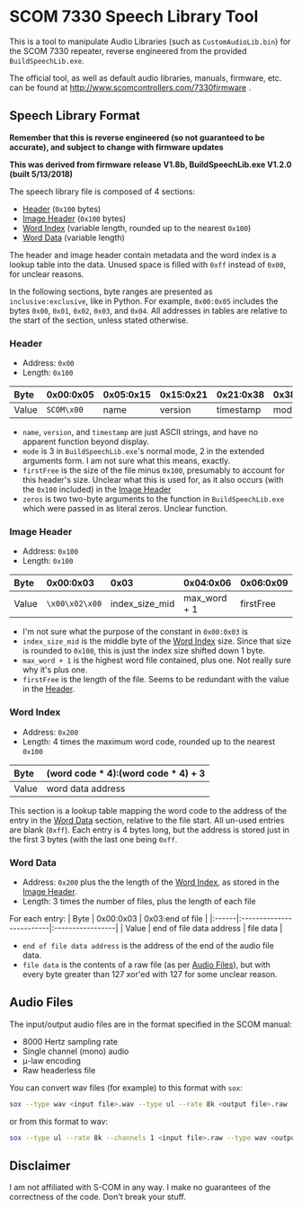 # SCOM 7330 Speech Library Tool

This is a tool to manipulate Audio Libraries (such as
`CustomAudioLib.bin`) for the SCOM 7330 repeater, reverse engineered
from the provided `BuildSpeechLib.exe`.

The official tool, as well as default audio libraries, manuals,
firmware, etc. can be found at
http://www.scomcontrollers.com/7330firmware .

## Speech Library Format

**Remember that this is reverse engineered (so not guaranteed to be
accurate), and subject to change with firmware updates**

**This was derived from firmware release V1.8b,
  BuildSpeechLib.exe V1.2.0 (built 5/13/2018)**

The speech library file is composed of 4 sections:

- [Header](#header) (`0x100` bytes)
- [Image Header](#image-header) (`0x100` bytes)
- [Word Index](#word-index) (variable length, rounded up to the nearest `0x100`)
- [Word Data](#word-data) (variable length)

The header and image header contain metadata and the word index is a
lookup table into the data. Unused space is filled with `0xff` instead
of `0x00`, for unclear reasons.

In the following sections, byte ranges are presented as
`inclusive:exclusive`, like in Python. For example, `0x00:0x05`
includes the bytes `0x00`, `0x01`, `0x02`, `0x03`, and `0x04`. All
addresses in tables are relative to the start of the section, unless
stated otherwise.

### Header

- Address: `0x00`
- Length: `0x100`

| Byte  | 0x00:0x05  | 0x05:0x15 | 0x15:0x21 | 0x21:0x38 | 0x38 | 0x39:0x3c | 0x3c:0x3d | 0x3d:0x100 |
|:------|:-----------|:----------|:----------|:----------|:-----|:----------|:----------|:-----------|
| Value | `SCOM\x00` | name      | version   | timestamp | mode | firstFree | zeros     | (empty)    |

- `name`, `version`, and `timestamp` are just ASCII strings, and have
  no apparent function beyond display.
- `mode` is 3 in `BuildSpeechLib.exe`'s normal mode, 2 in the extended
  arguments form. I am not sure what this means, exactly.
- `firstFree` is the size of the file minus `0x100`, presumably to
  account for this header's size. Unclear what this is used for, as it
  also occurs (with the `0x100` included) in the [Image Header](#image-header)
- `zeros` is two two-byte arguments to the function in
  `BuildSpeechLib.exe` which were passed in as literal zeros. Unclear
  function.

### Image Header

- Address: `0x100`
- Length: `0x100`

| Byte  | 0x00:0x03      | 0x03           | 0x04:0x06    | 0x06:0x09 | 0x09:0x100 |
|:------|:---------------|:---------------|:-------------|:----------|:-----------|
| Value | `\x00\x02\x00` | index_size_mid | max_word + 1 | firstFree | (empty)    |

- I'm not sure what the purpose of the constant in `0x00:0x03` is
- `index_size_mid` is the middle byte of the [Word Index](#word-index)
  size. Since that size is rounded to `0x100`, this is just the index
  size shifted down 1 byte.
- `max_word + 1` is the highest word file contained, plus one.
  Not really sure why it's plus one.
- `firstFree` is the length of the file.
  Seems to be redundant with the value in the [Header](#header).

### Word Index

- Address: `0x200`
- Length: 4 times the maximum word code, rounded up to the nearest `0x100`

| Byte  | (word code * 4):(word code * 4) + 3 |
|:------|:------------------------------------|
| Value | word data address                   |

This section is a lookup table mapping the word code to the address of
the entry in the [Word Data](#word-data) section, relative to the file
start. All un-used entries are blank (`0xff`). Each entry is 4 bytes
long, but the address is stored just in the first 3 bytes (with the
last one being `0xff`.

### Word Data

- Address: `0x200` plus the the length of the [Word Index](#word-index),
  as stored in the [Image Header](#image-header).
- Length: 3 times the number of files, plus the length of each file

For each entry:
| Byte  | 0x00:0x03                | 0x03:end of file |
|:------|:-------------------------|:-----------------|
| Value | end of file data address | file data        |

- `end of file data address` is the address of the end of the audio file data.
- `file data` is the contents of a raw file (as per
  [Audio Files](#audio-files)), but with every byte greater than 127 xor'ed
  with 127 for some unclear reason.


## Audio Files

The input/output audio files are in the format specified in the SCOM manual:

- 8000 Hertz sampling rate
- Single channel (mono) audio
- μ-law encoding
- Raw headerless file

You can convert wav files (for example) to this format with `sox`:

```sh
sox --type wav <input file>.wav --type ul --rate 8k <output file>.raw
```

or from this format to wav:

```sh
sox --type ul --rate 8k --channels 1 <input file>.raw --type wav <output file>.wav
```


## Disclaimer

I am not affiliated with S-COM in any way. I make no guarantees of the
correctness of the code. Don't break your stuff.

